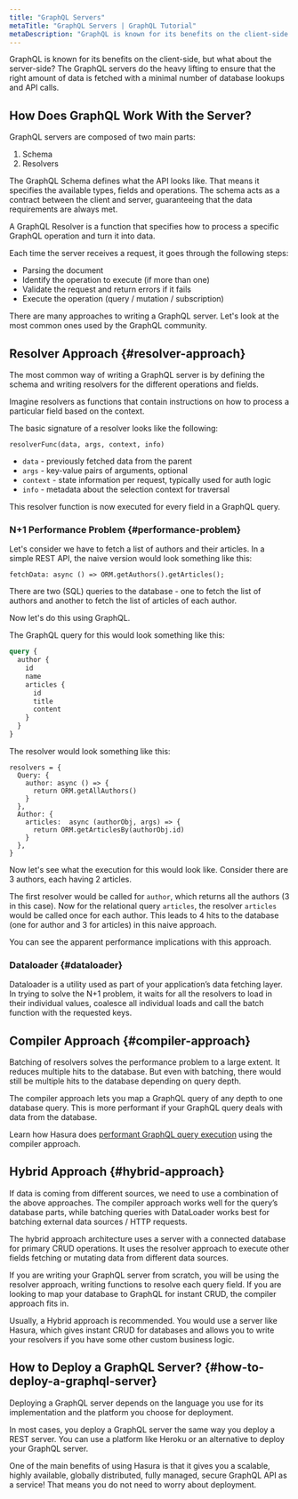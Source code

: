 ```yaml
---
title: "GraphQL Servers"
metaTitle: "GraphQL Servers | GraphQL Tutorial"
metaDescription: "GraphQL is known for its benefits on the client-side. The GraphQL servers do the heavy lifting to ensure that just the right amount of data is fetched with a minimal number of database lookups and API calls."
---
```


GraphQL is known for its benefits on the client-side, but what about the server-side? The GraphQL servers do the heavy lifting to ensure that the right amount of data is fetched with a minimal number of database lookups and API calls.

## How Does GraphQL Work With the Server?

GraphQL servers are composed of two main parts:
1. Schema
2. Resolvers

The GraphQL Schema defines what the API looks like. That means it specifies the available types, fields and operations. The schema acts as a contract between the client and server, guaranteeing that the data requirements are always met.

A GraphQL Resolver is a function that specifies how to process a specific GraphQL operation and turn it into data.

Each time the server receives a request, it goes through the following steps:
- Parsing the document
- Identify the operation to execute (if more than one)
- Validate the request and return errors if it fails
- Execute the operation (query / mutation / subscription)

There are many approaches to writing a GraphQL server. Let's look at the most common ones used by the GraphQL community.

## Resolver Approach {#resolver-approach}

The most common way of writing a GraphQL server is by defining the schema and writing resolvers for the different operations and fields.

Imagine resolvers as functions that contain instructions on how to process a particular field based on the context.

The basic signature of a resolver looks like the following: 

```
resolverFunc(data, args, context, info)
```

- `data` - previously fetched data from the parent
- `args` - key-value pairs of arguments, optional
- `context` - state information per request, typically used for auth logic
- `info` - metadata about the selection context for traversal 

This resolver function is now executed for every field in a GraphQL query.

### N+1 Performance Problem {#performance-problem}

Let's consider we have to fetch a list of authors and their articles. In a simple REST API, the naive version would look something like this:

```
fetchData: async () => ORM.getAuthors().getArticles();
```

There are two (SQL) queries to the database - one to fetch the list of authors and another to fetch the list of articles of each author. 

Now let's do this using GraphQL.

The GraphQL query for this would look something like this:

```graphql
query {
  author {
    id
    name
    articles {
      id
      title
      content
    }
  }
}
```

The resolver would look something like this:

```
resolvers = {
  Query: {
    author: async () => {
      return ORM.getAllAuthors()
    }
  },
  Author: {
    articles:  async (authorObj, args) => {
      return ORM.getArticlesBy(authorObj.id)
    }
  },
}
```

Now let's see what the execution for this would look like. Consider there are 3 authors, each having 2 articles.

The first resolver would be called for `author`, which returns all the authors (3 in this case). Now for the relational query `articles`, the resolver `articles` would be called once for each author. This leads to 4 hits to the database (one for author and 3 for articles) in this naive approach.

You can see the apparent performance implications with this approach.

### Dataloader {#dataloader}

Dataloader is a utility used as part of your application’s data fetching layer. In trying to solve the N+1 problem, it waits for all the resolvers to load in their individual values, coalesce all individual loads and call the batch function with the requested keys.

## Compiler Approach {#compiler-approach}

Batching of resolvers solves the performance problem to a large extent. It reduces multiple hits to the database. But even with batching, there would still be multiple hits to the database depending on query depth.

The compiler approach lets you map a GraphQL query of any depth to one database query. This is more performant if your GraphQL query deals with data from the database. 

Learn how Hasura does [performant GraphQL query execution](https://hasura.io/blog/fast-graphql-execution-with-query-caching-prepared-statements/) using the compiler approach.

## Hybrid Approach {#hybrid-approach}

If data is coming from different sources, we need to use a combination of the above approaches. The compiler approach works well for the query’s database parts, while batching queries with DataLoader works best for batching external data sources / HTTP requests. 

The hybrid approach architecture uses a server with a connected database for primary CRUD operations. It uses the resolver approach to execute other fields fetching or mutating data from different data sources.

If you are writing your GraphQL server from scratch, you will be using the resolver approach, writing functions to resolve each query field. If you are looking to map your database to GraphQL for instant CRUD, the compiler approach fits in. 

Usually, a Hybrid approach is recommended. You would use a server like Hasura, which gives instant CRUD for databases and allows you to write your resolvers if you have some other custom business logic.

## How to Deploy a GraphQL Server? {#how-to-deploy-a-graphql-server}

Deploying a GraphQL server depends on the language you use for its implementation and the platform you choose for deployment.

In most cases, you deploy a GraphQL server the same way you deploy a REST server. You can use a platform like Heroku or an alternative to deploy your GraphQL server.

One of the main benefits of using Hasura is that it gives you a scalable, highly available, globally distributed, fully managed, secure GraphQL API as a service! That means you do not need to worry about deployment.